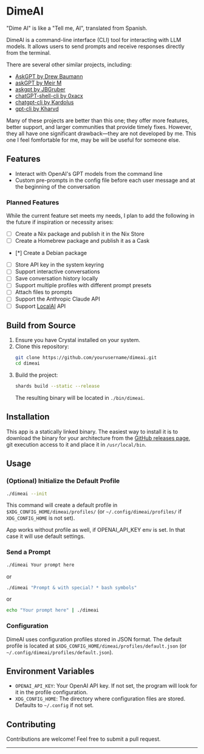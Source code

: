 # DimeAI

"Dime AI" is like a "Tell me, AI", translated from Spanish.

DimeAI is a command-line interface (CLI) tool for interacting with LLM models. It allows users to send prompts and receive responses directly from the terminal.

There are several other similar projects, including:
- [AskGPT by Drew Baumann](https://github.com/drewbaumann/AskGPT)
- [askGPT by Meir M](https://github.com/meirm/askGPT)
- [askgpt by JBGruber](https://github.com/JBGruber/askgpt)
- [chatGPT-shell-cli by 0xacx](https://github.com/0xacx/chatGPT-shell-cli)
- [chatgpt-cli by Kardolus](https://github.com/kardolus/chatgpt-cli)
- [gpt-cli by Kharvd](https://github.com/kharvd/gpt-cli)

Many of these projects are better than this one; they offer more features, better support, and larger communities that provide timely fixes. However, they all have one significant drawback—they are not developed by me. 
This one I feel fomfortable for me, may be will be useful for someone else. 

## Features

- Interact with OpenAI's GPT models from the command line
- Custom pre-prompts in the config file before each user message and at the beginning of the conversation

### Planned Features

While the current feature set meets my needs, I plan to add the following in the future if inspiration or necessity arises:
- [ ] Create a Nix package and publish it in the Nix Store
- [ ] Create a Homebrew package and publish it as a Cask
- [*] Create a Debian package
- [ ] Store API key in the system keyring
- [ ] Support interactive conversations
- [ ] Save conversation history locally
- [ ] Support multiple profiles with different prompt presets
- [ ] Attach files to prompts
- [ ] Support the Anthropic Claude API
- [ ] Support [LocalAI](https://github.com/mudler/LocalAI) API

## Build from Source

1. Ensure you have Crystal installed on your system.
2. Clone this repository:
   ```bash
   git clone https://github.com/yourusername/dimeai.git
   cd dimeai
   ```
3. Build the project:
   ```bash
   shards build --static --release
   ```
   The resulting binary will be located in `./bin/dimeai`.

## Installation

This app is a statically linked binary. 
The easiest way to install it is to download the binary for your architecture from the [GitHub releases page](<github releases>), git execution access to it and place it in `/usr/local/bin`.

## Usage

### (Optional) Initialize the Default Profile

```bash
./dimeai --init
```

This command will create a default profile in `$XDG_CONFIG_HOME/dimeai/profiles/` (or `~/.config/dimeai/profiles/` if `XDG_CONFIG_HOME` is not set).

App works without profile as well, if OPENAI_API_KEY env is set. In that case it will use default settings. 

### Send a Prompt

```bash
./dimeai Your prompt here
```

or

```bash
./dimeai "Prompt & with special? * bash symbols"
```

or 

```bash
echo "Your prompt here" | ./dimeai
```

### Configuration

DimeAI uses configuration profiles stored in JSON format. The default profile is located at `$XDG_CONFIG_HOME/dimeai/profiles/default.json` (or `~/.config/dimeai/profiles/default.json`).

## Environment Variables

- `OPENAI_API_KEY`: Your OpenAI API key. If not set, the program will look for it in the profile configuration.
- `XDG_CONFIG_HOME`: The directory where configuration files are stored. Defaults to `~/.config` if not set.

## Contributing

Contributions are welcome! Feel free to submit a pull request.

---
